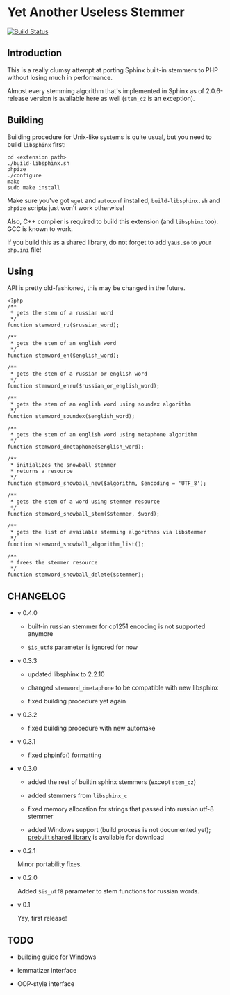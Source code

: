 # Yet Another Useless Stemmer

[![Build Status](https://secure.travis-ci.org/narkq/YAUS.png?branch=master)](http://travis-ci.org/narkq/YAUS)

## Introduction

This is a really clumsy attempt at porting Sphinx built-in stemmers to PHP without losing much in performance.

Almost every stemming algorithm that's implemented in Sphinx as of 2.0.6-release version is available here as well (`stem_cz` is an exception).

## Building

Building procedure for Unix-like systems is quite usual, but you need to build `libsphinx` first:

    cd <extension path>
    ./build-libsphinx.sh
    phpize
    ./configure
    make
    sudo make install

Make sure you've got `wget` and `autoconf` installed, `build-libsphinx.sh` and `phpize` scripts just won't work otherwise!

Also, C++ compiler is required to build this extension (and `libsphinx` too). GCC is known to work.

If you build this as a shared library, do not forget to add `yaus.so` to your `php.ini` file!

## Using

API is pretty old-fashioned, this may be changed in the future.

    <?php
    /**
     * gets the stem of a russian word
     */
    function stemword_ru($russian_word);

    /**
     * gets the stem of an english word
     */
    function stemword_en($english_word);

    /**
     * gets the stem of a russian or english word
     */
    function stemword_enru($russian_or_english_word);

    /**
     * gets the stem of an english word using soundex algorithm
     */
    function stemword_soundex($english_word);

    /**
     * gets the stem of an english word using metaphone algorithm
     */
    function stemword_dmetaphone($english_word);

    /**
     * initializes the snowball stemmer
     * returns a resource
     */
    function stemword_snowball_new($algorithm, $encoding = 'UTF_8');

    /**
     * gets the stem of a word using stemmer resource
     */
    function stemword_snowball_stem($stemmer, $word);

    /**
     * gets the list of available stemming algorithms via libstemmer
     */
    function stemword_snowball_algorithm_list();

    /**
     * frees the stemmer resource
     */
    function stemword_snowball_delete($stemmer);

## CHANGELOG

*	v 0.4.0

	* built-in russian stemmer for cp1251 encoding is not supported anymore

	* `$is_utf8` parameter is ignored for now

*	v 0.3.3

	* updated libsphinx to 2.2.10

	* changed `stemword_dmetaphone` to be compatible with new libsphinx

	* fixed building procedure yet again

*	v 0.3.2

	* fixed building procedure with new automake

*	v 0.3.1

	* fixed phpinfo() formatting

*	v 0.3.0

	* added the rest of builtin sphinx stemmers (except `stem_cz`)

	* added stemmers from `libsphinx_c`

	* fixed memory allocation for strings that passed into russian utf-8 stemmer

	* added Windows support (build process is not documented yet); [prebuilt shared library](https://drive.google.com/folderview?id=0Bx7fvWqnm1IEenFlTFl3eWM5NG8&usp=sharing) is available for download

*	v 0.2.1

	Minor portability fixes.

*	v 0.2.0

	Added `$is_utf8` parameter to stem functions for russian words.

*	v 0.1

	Yay, first release!


## TODO

*	building guide for Windows

*	lemmatizer interface

*	OOP-style interface
